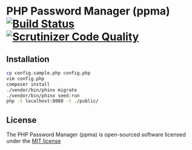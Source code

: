 # PHP Password Manager (ppma) [![Build Status](https://travis-ci.org/pklink/ppma.svg?branch=1-slim)](https://travis-ci.org/pklink/ppma) [![Scrutinizer Code Quality](https://scrutinizer-ci.com/g/pklink/ppma/badges/quality-score.png?b=1-slim)](https://scrutinizer-ci.com/g/pklink/ppma/?branch=1-slim)

## Installation

```sh
cp config.sample.php config.php
vim config.php
composer install
./vendor/bin/phinx migrate
./vendor/bin/phinx seed:run
php -S localhost:8080 -t ./public/
```

## License

The PHP Password Manager (ppma) is open-sourced software licensed under the [MIT license](http://opensource.org/licenses/MIT)
